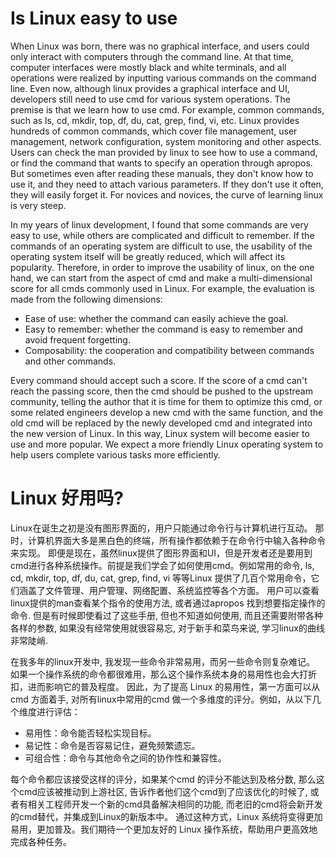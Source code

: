 # Is Linux easy to use
When Linux was born, there was no graphical interface, and users could only interact with computers through the command line.
At that time, computer interfaces were mostly black and white terminals, and all operations were realized by inputting various commands on the command line.
Even now, although linux provides a graphical interface and UI, developers still need to use cmd for various system operations. The premise is that we learn how to use cmd. For example, common commands, such as ls, cd, mkdir, top, df, du, cat, grep, find, vi, etc. Linux provides hundreds of common commands, which cover file management, user management, network configuration, system monitoring and other aspects.
Users can check the man provided by linux to see how to use a command, or find the command that wants to specify an operation through apropos. But sometimes even after reading these manuals, they don't know how to use it, and they need to attach various parameters. If they don't use it often, they will easily forget it. For novices and novices, the curve of learning linux is very steep.

In my years of linux development, I found that some commands are very easy to use, while others are complicated and difficult to remember.
If the commands of an operating system are difficult to use, the usability of the operating system itself will be greatly reduced, which will affect its popularity.
Therefore, in order to improve the usability of linux, on the one hand, we can start from the aspect of cmd and make a multi-dimensional score for all cmds commonly used in Linux. For example, the evaluation is made from the following dimensions:

- Ease of use: whether the command can easily achieve the goal.
- Easy to remember: whether the command is easy to remember and avoid frequent forgetting.
- Composability: the cooperation and compatibility between commands and other commands.

Every command should accept such a score. If the score of a cmd can't reach the passing score, then the cmd should be pushed to the upstream community, telling the author that it is time for them to optimize this cmd, or some related engineers develop a new cmd with the same function, and the old cmd will be replaced by the newly developed cmd and integrated into the new version of Linux.
In this way, Linux system will become easier to use and more popular. We expect a more friendly Linux operating system to help users complete various tasks more efficiently.



# Linux 好用吗? 
Linux在诞生之初是没有图形界面的，用户只能通过命令行与计算机进行互动。
那时，计算机界面大多是黑白色的终端，所有操作都依赖于在命令行中输入各种命令来实现。
即便是现在，虽然linux提供了图形界面和UI，但是开发者还是要用到cmd进行各种系统操作。前提是我们学会了如何使用cmd。例如常用的命令, ls, cd, mkdir, top, df, du, cat, grep, find, vi 等等Linux 提供了几百个常用命令，它们涵盖了文件管理、用户管理、网络配置、系统监控等各个方面。
用户可以查看linux提供的man查看某个指令的使用方法, 或者通过apropos 找到想要指定操作的命令. 但是有时候即使看过了这些手册, 但也不知道如何使用, 而且还需要附带各种各样的参数, 如果没有经常使用就很容易忘, 对于新手和菜鸟来说, 学习linux的曲线非常陡峭.

在我多年的linux开发中, 我发现一些命令非常易用，而另一些命令则复杂难记。
如果一个操作系统的命令都很难用，那么这个操作系统本身的易用性也会大打折扣，进而影响它的普及程度。
因此，为了提高 Linux 的易用性，第一方面可以从 cmd 方面着手, 对所有linux中常用的cmd 做一个多维度的评分。例如，从以下几个维度进行评估：

- 易用性：命令能否轻松实现目标。
- 易记性：命令是否容易记住，避免频繁遗忘。
- 可组合性：命令与其他命令之间的协作性和兼容性。

每个命令都应该接受这样的评分，如果某个cmd 的评分不能达到及格分数, 那么这个cmd应该被推动到上游社区, 告诉作者他们这个cmd到了应该优化的时候了, 或者有相关工程师开发一个新的cmd具备解决相同的功能, 而老旧的cmd将会新开发的cmd替代，并集成到Linux的新版本中。
通过这种方式，Linux 系统将变得更加易用，更加普及。我们期待一个更加友好的 Linux 操作系统，帮助用户更高效地完成各种任务。
